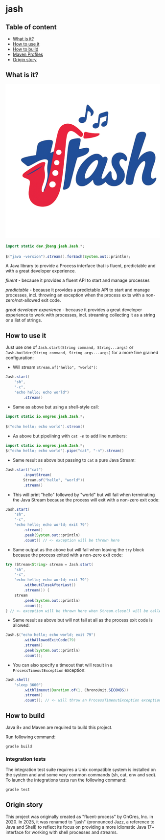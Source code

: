 # jash

## Table of content

* [What is it?](#what-is-it)
* [How to use it](#how-to-use-it)
* [How to build](#how-to-build)
* [Maven Profiles](#maven-profiles)
* [Origin story](#origin-story)

## What is it?

![Jash Logo](images/jash_logo.png)

```java
import static dev.jbang.jash.Jash.*;

$("java -version").stream().forEach(System.out::println);
```

A Java library to provide a Process interface that is fluent, predictable and with a great developer experience.

*fluent* - because it provides a fluent API to start and manage processes

*predictable* - because it provides a predictable API to start and manage processes, incl. throwing an exception when the process exits with a non-zero/not-allowed exit code.

*great developer experience* - because it provides a great developer experience to work with processes, incl. streaming collecting it as a string or a list of strings.

## How to use it

Just use one of `Jash.start(String command, String...args)` or `Jash.builder(String command, String args...args)` for a more fine grained configuration:

* Will stream `Stream.of("hello", "world")`:

```java
Jash.start(
	"sh",
	"-c",
	"echo hello; echo world")
		.stream()
```

* Same as above but using a shell-style call:

```java
import static io.ongres.jash.Jash.*;

$("echo hello; echo world").stream()
```

* As above but pipelining with `cat -n` to add line numbers:

```java
import static io.ongres.jash.Jash.*;
$("echo hello; echo world").pipe("cat", "-n").stream()
```

* Same result as above but passing to `cat` a pure Java Stream:

```java
Jash.start("cat")
		.inputStream(
		Stream.of("hello", "world"))
		.stream()
```

* This will print "hello" followed by "world" but will fail when terminating the Java Stream because the process will exit with a non-zero exit code:

```java
Jash.start(
	"sh",
	"-c",
	"echo hello; echo world; exit 79")
		.stream()
		.peek(System.out::println)
		.count() // <- exception will be thrown here
```

* Same output as the above but will fail when leaving the `try` block because the process exited with a non-zero exit code:

```java
try (Stream<String> stream = Jash.start(
	"sh",
	"-c",
	"echo hello; echo world; exit 79")
		.withoutCloseAfterLast()
		.stream()) {
	stream
		.peek(System.out::println)
		.count();
} // <- exception will be thrown here when Stream.close() will be called
```

* Same result as above but will not fail at all as the process exit code is allowed:

```java
Jash.$("echo hello; echo world; exit 79")
		.withAllowedExitCode(79)
		.stream()
		.peek(System.out::println)
		.count();
```

* You can also specify a timeout that will result in a `ProcessTimeoutException` exception:

```java
Jash.shell(
	"sleep 3600")
		.withTimeout(Duration.of(1, ChronoUnit.SECONDS))
		.stream()
		.count(); // <- will throw an ProcessTimeoutException exception
```

## How to build

Java 8+ and Maven are required to build this project.

Run following command:

```bash
gradle build
```

### Integration tests

The integration test suite requires a Unix compatible system is installed on the system and and
some very common commands (sh, cat, env and sed).
To launch the integrations tests run the following command:

```bash
gradle test
```

## Origin story

This project was originally created as "fluent-process" by OnGres, Inc. in 2020. In 2025, it was renamed to "jash" (pronounced Jazz, a reference to Java and Shell) to reflect its focus on providing a more idiomatic Java 17+ interface for working with shell processes and streams.
